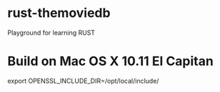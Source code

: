# rust-themoviedb

Playground for learning RUST

# Build on Mac OS X 10.11 El Capitan
export OPENSSL_INCLUDE_DIR=/opt/local/include/
